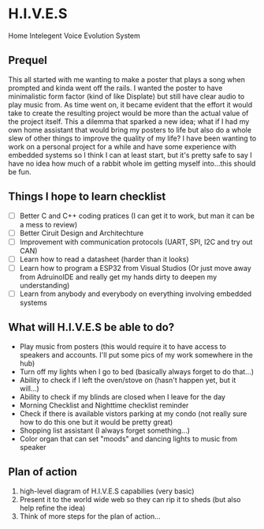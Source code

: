 # H.I.V.E.S
Home Intelegent Voice Evolution System
## Prequel
This all started with me wanting to make a poster that plays a song when prompted and kinda went off the rails. I wanted the poster to have minimalistic form factor (kind of like Displate) but still have clear audio to play music from. As time went on, it became evident that the effort it would take to create the resulting project would be more than the actual value of the project itself. This a dilemma that sparked a new idea; what if I had my own home assistant that would bring my posters to life but also do a whole slew of other things to improve the quality of my life? I have been wanting to work on a personal project for a while and have some experience with embedded systems so I think I can at least start, but it's pretty safe to say I have no idea how much of a rabbit whole im getting myself into...this should be fun.

## Things I hope to learn checklist
- [ ] Better C and C++ coding pratices (I can get it to work, but man it can be a mess to review)
- [ ] Better Ciruit Design and Architechture 
- [ ] Improvement with communication protocols (UART, SPI, I2C and try out CAN)
 - [ ] Learn how to read a datasheet (harder than it looks)
 - [ ] Learn how to program a ESP32 from Visual Studios (Or just move away from AdruinoIDE and really get my hands dirty to deepen my understanding)
 - [ ] Learn from anybody and everybody on everything involving embedded systems

## What will H.I.V.E.S be able to do?
- Play music from posters (this would require it to have access to speakers and accounts. I'll put some pics of my work somewhere in the hub)
- Turn off my lights when I go to bed (basically always forget to do that...)
- Ability to check if I left the oven/stove on (hasn't happen yet, but it will...)
- Ability to check if my blinds are closed when I leave for the day
- Morning Checklist and Nighttime checklist reminder 
- Check if there is available vistors parking at my condo (not really sure how to do this one but it would be pretty great)
- Shopping list assistant (I always forget something...)
- Color organ that can set "moods" and dancing lights to music from speaker

## Plan of action
1. high-level diagram of H.I.V.E.S capabilies (very basic)
2. Present it to the world wide web so they can rip it to sheds (but also help refine the idea)
3. Think of more steps for the plan of action...


